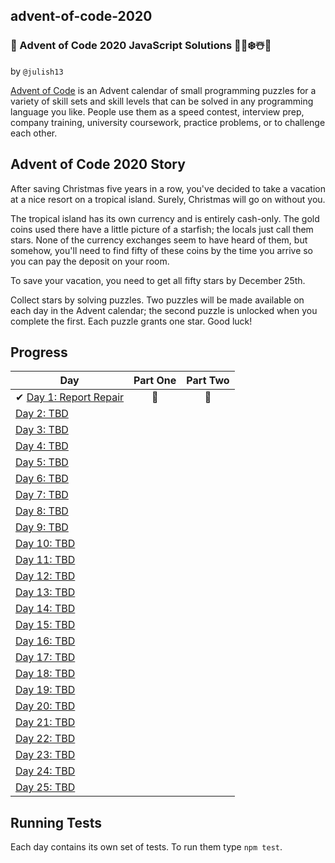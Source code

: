 ## advent-of-code-2020

### 🎄 Advent of Code 2020 JavaScript Solutions 🎅🌟❄️☃️🎁

by `@julish13`

[Advent of Code](https://adventofcode.com/2020) is an Advent calendar of small programming puzzles for a variety of skill sets and skill levels that can be solved in any programming language you like. People use them as a speed contest, interview prep, company training, university coursework, practice problems, or to challenge each other.

## Advent of Code 2020 Story

After saving Christmas five years in a row, you've decided to take a vacation at a nice resort on a tropical island. Surely, Christmas will go on without you.

The tropical island has its own currency and is entirely cash-only. The gold coins used there have a little picture of a starfish; the locals just call them stars. None of the currency exchanges seem to have heard of them, but somehow, you'll need to find fifty of these coins by the time you arrive so you can pay the deposit on your room.

To save your vacation, you need to get all fifty stars by December 25th.

Collect stars by solving puzzles. Two puzzles will be made available on each day in the Advent calendar; the second puzzle is unlocked when you complete the first. Each puzzle grants one star. Good luck!

## Progress

| Day                                                                                       | Part One | Part Two |
| ----------------------------------------------------------------------------------------- | :------: | :------: |
| ✔ [Day 1: Report Repair](https://github.com/julish13/advent-of-code-2020/tree/main/day-1) |    🌟    |    🌟    |
| [Day 2: TBD]()                                                                            |          |          |
| [Day 3: TBD]()                                                                            |          |          |
| [Day 4: TBD]()                                                                            |          |          |
| [Day 5: TBD]()                                                                            |          |          |
| [Day 6: TBD]()                                                                            |          |          |
| [Day 7: TBD]()                                                                            |          |          |
| [Day 8: TBD]()                                                                            |          |          |
| [Day 9: TBD]()                                                                            |          |          |
| [Day 10: TBD]()                                                                           |          |          |
| [Day 11: TBD]()                                                                           |          |          |
| [Day 12: TBD]()                                                                           |          |          |
| [Day 13: TBD]()                                                                           |          |          |
| [Day 14: TBD]()                                                                           |          |          |
| [Day 15: TBD]()                                                                           |          |          |
| [Day 16: TBD]()                                                                           |          |          |
| [Day 17: TBD]()                                                                           |          |          |
| [Day 18: TBD]()                                                                           |          |          |
| [Day 19: TBD]()                                                                           |          |          |
| [Day 20: TBD]()                                                                           |          |          |
| [Day 21: TBD]()                                                                           |          |          |
| [Day 22: TBD]()                                                                           |          |          |
| [Day 23: TBD]()                                                                           |          |          |
| [Day 24: TBD]()                                                                           |          |          |
| [Day 25: TBD]()                                                                           |          |          |

## Running Tests

Each day contains its own set of tests. To run them type `npm test`.
